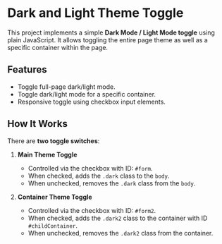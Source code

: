 

# Dark and Light Theme Toggle

This project implements a simple **Dark Mode / Light Mode toggle** using plain JavaScript. It allows toggling the entire page theme as well as a specific container within the page.

## Features

- Toggle full-page dark/light mode.
- Toggle dark/light mode for a specific container.
- Responsive toggle using checkbox input elements.

## How It Works

There are **two toggle switches**:

1. **Main Theme Toggle**
   - Controlled via the checkbox with ID: `#form`.
   - When checked, adds the `.dark` class to the `body`.
   - When unchecked, removes the `.dark` class from the `body`.

2. **Container Theme Toggle**
   - Controlled via the checkbox with ID: `#form2`.
   - When checked, adds the `.dark2` class to the container with ID `#childContainer`.
   - When unchecked, removes the `.dark2` class from the container.

